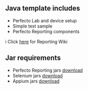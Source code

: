 ## Java template includes
-	Perfecto Lab and device setup
-	Simple test sample
-	Perfecto Reporting components

:information_source: Click [here](https://github.com/PerfectoCode/Samples/wiki/Reporting) for Reporting Wiki 

## Jar requirements
- Perfecto Reporting jars [download](https://repository-perfectomobile.forge.cloudbees.com/public/com/perfecto/reporting-sdk/reportium-java/)
- Selenium jars [download](http://www.seleniumhq.org/download/)
- Appium jars [download](http://appium.io/downloads.html) 
